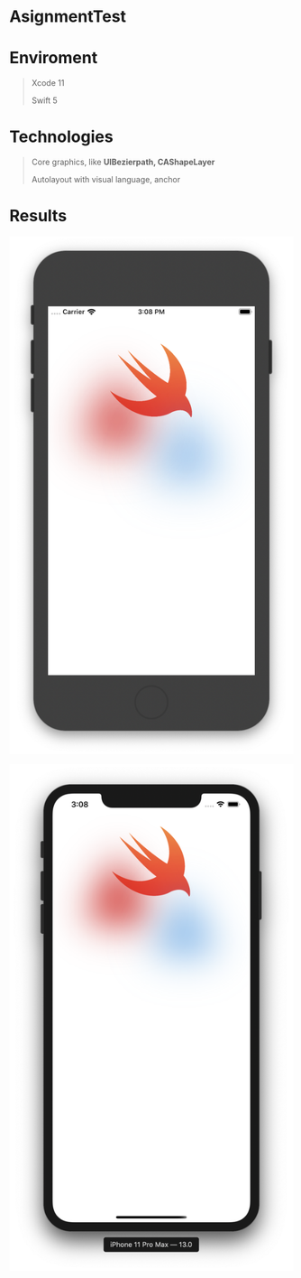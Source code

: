 # AsignmentTest

# Enviroment

> Xcode 11 
> 
> Swift 5

# Technologies
> Core graphics, like __UIBezierpath, CAShapeLayer__
> 
>  Autolayout with visual language, anchor


# Results
![iPhone 8](/assets/images/iPhone_8.png)

![iPhone 11 Pro Max](/assets/images/iPhone_11_pro_max.png)